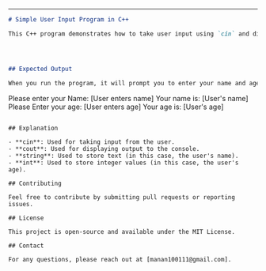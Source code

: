 

---

```markdown
# Simple User Input Program in C++

This C++ program demonstrates how to take user input using `cin` and display the input using `cout`. The program asks the user to enter their name and age, then outputs the provided information.




## Expected Output

When you run the program, it will prompt you to enter your name and age, then display the entered information:

```
Please enter your Name: [User enters name]
Your name is: [User's name]
Please Enter your age: [User enters age]
Your age is: [User's age]
```

## Explanation

- **cin**: Used for taking input from the user.
- **cout**: Used for displaying output to the console.
- **string**: Used to store text (in this case, the user's name).
- **int**: Used to store integer values (in this case, the user's age).

## Contributing

Feel free to contribute by submitting pull requests or reporting issues.

## License

This project is open-source and available under the MIT License.

## Contact

For any questions, please reach out at [manan100111@gmail.com].


